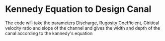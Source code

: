 # Kennedy Equation to Design Canal
 The code will take the parameters Discharge, Rugosity Coefficient, Ciritical velocity ratio and slope of the channel and gives the width and depth of the canal according to the kannedy's equation

